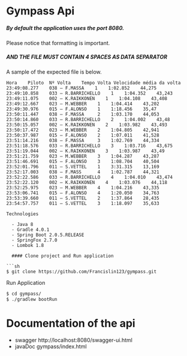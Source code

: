 # Gympass Api

##### By default the application uses the port 8080.

Please notice that formatting is important.

##### AND THE FILE MUST CONTAIN 4 SPACES AS DATA SEPARATOR

A sample of the expected file is below.

```text
Hora    Piloto  Nº Volta    Tempo Volta Velocidade média da volta
23:49:08.277    038 – F.MASSA    1    1:02.852    44,275
23:49:10.858    033 – R.BARRICHELLO    1    1:04.352    43,243
23:49:11.075    002 – K.RAIKKONEN    1    1:04.108    43,408
23:49:12.667    023 – M.WEBBER    1    1:04.414    43,202
23:49:30.976    015 – F.ALONSO    1    1:18.456    35,47
23:50:11.447    038 – F.MASSA     2    1:03.170    44,053
23:50:14.860    033 – R.BARRICHELLO    2    1:04.002    43,48
23:50:15.057    002 – K.RAIKKONEN    2    1:03.982    43,493
23:50:17.472    023 – M.WEBBER    2    1:04.805    42,941
23:50:37.987    015 – F.ALONSO    2    1:07.011    41,528
23:51:14.216    038 – F.MASSA     3    1:02.769    44,334
23:51:18.576    033 – R.BARRICHELLO    3    1:03.716    43,675
23:51:19.044    002 – K.RAIKKONEN    3    1:03.987    43,49
23:51:21.759    023 – M.WEBBER    3    1:04.287    43,287
23:51:46.691    015 – F.ALONSO    3    1:08.704    40,504
23:52:01.796    011 – S.VETTEL    1    3:31.315    13,169
23:52:17.003    038 – F.MASS      4    1:02.787    44,321
23:52:22.586    033 – R.BARRICHELLO    4    1:04.010    43,474
23:52:22.120    002 – K.RAIKKONEN    4    1:03.076    44,118
23:52:25.975    023 – M.WEBBER    4    1:04.216    43,335
23:53:06.741    015 – F.ALONSO    4    1:20.050    34,763
23:53:39.660    011 – S.VETTEL    2    1:37.864    28,435
23:54:57.757    011 – S.VETTEL    3    1:18.097    35,633

Technologies

  - Java 8
  - Gradle 4.0.1
  - Spring Boot 2.0.5.RELEASE
  - SpringFox 2.7.0
  - Lombok 1.8
  
  #### Clone project and Run application

```sh
$ git clone https://github.com/Francislin123/gympass.git
```

Run Application 

```sh
$ cd gympass/
$ ./gradlew bootRun
```
# Documentation of the api
 - swagger http://localhost:8080/swagger-ui.html
 - javaDoc gympass/index.html
